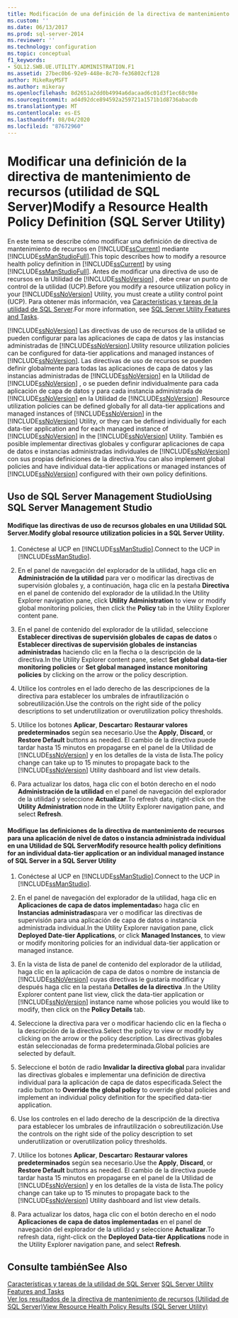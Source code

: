 ```yaml
---
title: Modificación de una definición de la directiva de mantenimiento de recursos (utilidad de SQL Server) | Microsoft Docs
ms.custom: ''
ms.date: 06/13/2017
ms.prod: sql-server-2014
ms.reviewer: ''
ms.technology: configuration
ms.topic: conceptual
f1_keywords:
- SQL12.SWB.UE.UTILITY.ADMINISTRATION.F1
ms.assetid: 27bec0b6-92e9-448e-8c70-fe36802cf128
author: MikeRayMSFT
ms.author: mikeray
ms.openlocfilehash: 8d2651a2dd0b4994a6dacaad6c01d3f1ec68c98e
ms.sourcegitcommit: ad4d92dce894592a259721a1571b1d8736abacdb
ms.translationtype: MT
ms.contentlocale: es-ES
ms.lasthandoff: 08/04/2020
ms.locfileid: "87672960"
---
```

# <a name="modify-a-resource-health-policy-definition-sql-server-utility"></a><span data-ttu-id="0ee08-102">Modificar una definición de la directiva de mantenimiento de recursos (utilidad de SQL Server)</span><span class="sxs-lookup"><span data-stu-id="0ee08-102">Modify a Resource Health Policy Definition (SQL Server Utility)</span></span>
  <span data-ttu-id="0ee08-103">En este tema se describe cómo modificar una definición de directiva de mantenimiento de recursos en [!INCLUDE[ssCurrent](../../includes/sscurrent-md.md)] mediante [!INCLUDE[ssManStudioFull](../../includes/ssmanstudiofull-md.md)].</span><span class="sxs-lookup"><span data-stu-id="0ee08-103">This topic describes how to modify a resource health policy definition in [!INCLUDE[ssCurrent](../../includes/sscurrent-md.md)] by using [!INCLUDE[ssManStudioFull](../../includes/ssmanstudiofull-md.md)].</span></span> <span data-ttu-id="0ee08-104">Antes de modificar una directiva de uso de recursos en la Utilidad de [!INCLUDE[ssNoVersion](../../includes/ssnoversion-md.md)] , debe crear un punto de control de la utilidad (UCP).</span><span class="sxs-lookup"><span data-stu-id="0ee08-104">Before you modify a resource utilization policy in your [!INCLUDE[ssNoVersion](../../includes/ssnoversion-md.md)] Utility, you must create a utility control point (UCP).</span></span> <span data-ttu-id="0ee08-105">Para obtener más información, vea [Características y tareas de la utilidad de SQL Server](sql-server-utility-features-and-tasks.md).</span><span class="sxs-lookup"><span data-stu-id="0ee08-105">For more information, see [SQL Server Utility Features and Tasks](sql-server-utility-features-and-tasks.md).</span></span>  
  
 [!INCLUDE[ssNoVersion](../../includes/ssnoversion-md.md)] <span data-ttu-id="0ee08-106">Las directivas de uso de recursos de la utilidad se pueden configurar para las aplicaciones de capa de datos y las instancias administradas de [!INCLUDE[ssNoVersion](../../includes/ssnoversion-md.md)].</span><span class="sxs-lookup"><span data-stu-id="0ee08-106">Utility resource utilization policies can be configured for data-tier applications and managed instances of [!INCLUDE[ssNoVersion](../../includes/ssnoversion-md.md)].</span></span> <span data-ttu-id="0ee08-107">Las directivas de uso de recursos se pueden definir globalmente para todas las aplicaciones de capa de datos y las instancias administradas de [!INCLUDE[ssNoVersion](../../includes/ssnoversion-md.md)] en la Utilidad de [!INCLUDE[ssNoVersion](../../includes/ssnoversion-md.md)] , o se pueden definir individualmente para cada aplicación de capa de datos y para cada instancia administrada de [!INCLUDE[ssNoVersion](../../includes/ssnoversion-md.md)] en la Utilidad de [!INCLUDE[ssNoVersion](../../includes/ssnoversion-md.md)] .</span><span class="sxs-lookup"><span data-stu-id="0ee08-107">Resource utilization policies can be defined globally for all data-tier applications and managed instances of [!INCLUDE[ssNoVersion](../../includes/ssnoversion-md.md)] in the [!INCLUDE[ssNoVersion](../../includes/ssnoversion-md.md)] Utility, or they can be defined individually for each data-tier application and for each managed instance of [!INCLUDE[ssNoVersion](../../includes/ssnoversion-md.md)] in the [!INCLUDE[ssNoVersion](../../includes/ssnoversion-md.md)] Utility.</span></span> <span data-ttu-id="0ee08-108">También es posible implementar directivas globales y configurar aplicaciones de capa de datos e instancias administradas individuales de [!INCLUDE[ssNoVersion](../../includes/ssnoversion-md.md)] con sus propias definiciones de la directiva.</span><span class="sxs-lookup"><span data-stu-id="0ee08-108">You can also implement global policies and have individual data-tier applications or managed instances of [!INCLUDE[ssNoVersion](../../includes/ssnoversion-md.md)] configured with their own policy definitions.</span></span>  
  
##  <a name="using-sql-server-management-studio"></a><a name="SSMSProcedure"></a> <span data-ttu-id="0ee08-109">Uso de SQL Server Management Studio</span><span class="sxs-lookup"><span data-stu-id="0ee08-109">Using SQL Server Management Studio</span></span>  
  
#### <a name="modify-global-resource-utilization-policies-in-a-sql-server-utility"></a><span data-ttu-id="0ee08-110">Modifique las directivas de uso de recursos globales en una Utilidad SQL Server.</span><span class="sxs-lookup"><span data-stu-id="0ee08-110">Modify global resource utilization policies in a SQL Server Utility.</span></span>  
  
1.  <span data-ttu-id="0ee08-111">Conéctese al UCP en [!INCLUDE[ssManStudio](../../includes/ssmanstudio-md.md)].</span><span class="sxs-lookup"><span data-stu-id="0ee08-111">Connect to the UCP in [!INCLUDE[ssManStudio](../../includes/ssmanstudio-md.md)].</span></span>  
  
2.  <span data-ttu-id="0ee08-112">En el panel de navegación del explorador de la utilidad, haga clic en **Administración de la utilidad** para ver o modificar las directivas de supervisión globales y, a continuación, haga clic en la pestaña **Directiva** en el panel de contenido del explorador de la utilidad.</span><span class="sxs-lookup"><span data-stu-id="0ee08-112">In the Utility Explorer navigation pane, click **Utility Administration** to view or modify global monitoring policies, then click the **Policy** tab in the Utility Explorer content pane.</span></span>  
  
3.  <span data-ttu-id="0ee08-113">En el panel de contenido del explorador de la utilidad, seleccione **Establecer directivas de supervisión globales de capas de datos** o **Establecer directivas de supervisión globales de instancias administradas** haciendo clic en la flecha o la descripción de la directiva.</span><span class="sxs-lookup"><span data-stu-id="0ee08-113">In the Utility Explorer content pane, select **Set global data-tier monitoring policies** or **Set global managed instance monitoring policies** by clicking on the arrow or the policy description.</span></span>  
  
4.  <span data-ttu-id="0ee08-114">Utilice los controles en el lado derecho de las descripciones de la directiva para establecer los umbrales de infrautilización o sobreutilización.</span><span class="sxs-lookup"><span data-stu-id="0ee08-114">Use the controls on the right side of the policy descriptions to set underutilization or overutilization policy thresholds.</span></span>  
  
5.  <span data-ttu-id="0ee08-115">Utilice los botones **Aplicar**, **Descartar**o **Restaurar valores predeterminados** según sea necesario.</span><span class="sxs-lookup"><span data-stu-id="0ee08-115">Use the **Apply**, **Discard**, or **Restore Default** buttons as needed.</span></span> <span data-ttu-id="0ee08-116">El cambio de la directiva puede tardar hasta 15 minutos en propagarse en el panel de la Utilidad de [!INCLUDE[ssNoVersion](../../includes/ssnoversion-md.md)] y en los detalles de la vista de lista.</span><span class="sxs-lookup"><span data-stu-id="0ee08-116">The policy change can take up to 15 minutes to propagate back to the [!INCLUDE[ssNoVersion](../../includes/ssnoversion-md.md)] Utility dashboard and list view details.</span></span>  
  
6.  <span data-ttu-id="0ee08-117">Para actualizar los datos, haga clic con el botón derecho en el nodo **Administración de la utilidad** en el panel de navegación del explorador de la utilidad y seleccione **Actualizar**.</span><span class="sxs-lookup"><span data-stu-id="0ee08-117">To refresh data, right-click on the **Utility Administration** node in the Utility Explorer navigation pane, and select **Refresh**.</span></span>  
  
#### <a name="modify-resource-health-policy-definitions-for-an-individual-data-tier-application-or-an-individual-managed-instance-of-sql-server-in-a-sql-server-utility"></a><span data-ttu-id="0ee08-118">Modifique las definiciones de la directiva de mantenimiento de recursos para una aplicación de nivel de datos o instancia administrada individual en una Utilidad de SQL Server</span><span class="sxs-lookup"><span data-stu-id="0ee08-118">Modify resource health policy definitions for an individual data-tier application or an individual managed instance of SQL Server in a SQL Server Utility</span></span>  
  
1.  <span data-ttu-id="0ee08-119">Conéctese al UCP en [!INCLUDE[ssManStudio](../../includes/ssmanstudio-md.md)].</span><span class="sxs-lookup"><span data-stu-id="0ee08-119">Connect to the UCP in [!INCLUDE[ssManStudio](../../includes/ssmanstudio-md.md)].</span></span>  
  
2.  <span data-ttu-id="0ee08-120">En el panel de navegación del explorador de la utilidad, haga clic en **Aplicaciones de capa de datos implementadas**o haga clic en **Instancias administradas**para ver o modificar las directivas de supervisión para una aplicación de capa de datos o instancia administrada individual.</span><span class="sxs-lookup"><span data-stu-id="0ee08-120">In the Utility Explorer navigation pane, click **Deployed Date-tier Applications**, or click **Managed Instances**, to view or modify monitoring policies for an individual data-tier application or managed instance.</span></span>  
  
3.  <span data-ttu-id="0ee08-121">En la vista de lista de panel de contenido del explorador de la utilidad, haga clic en la aplicación de capa de datos o nombre de instancia de [!INCLUDE[ssNoVersion](../../includes/ssnoversion-md.md)] cuyas directivas le gustaría modificar y después haga clic en la pestaña **Detalles de la directiva** .</span><span class="sxs-lookup"><span data-stu-id="0ee08-121">In the Utility Explorer content pane list view, click the data-tier application or [!INCLUDE[ssNoVersion](../../includes/ssnoversion-md.md)] instance name whose policies you would like to modify, then click on the **Policy Details** tab.</span></span>  
  
4.  <span data-ttu-id="0ee08-122">Seleccione la directiva para ver o modificar haciendo clic en la flecha o la descripción de la directiva.</span><span class="sxs-lookup"><span data-stu-id="0ee08-122">Select the policy to view or modify by clicking on the arrow or the policy description.</span></span> <span data-ttu-id="0ee08-123">Las directivas globales están seleccionadas de forma predeterminada.</span><span class="sxs-lookup"><span data-stu-id="0ee08-123">Global policies are selected by default.</span></span>  
  
5.  <span data-ttu-id="0ee08-124">Seleccione el botón de radio **Invalidar la directiva global** para invalidar las directivas globales e implementar una definición de directiva individual para la aplicación de capa de datos especificada.</span><span class="sxs-lookup"><span data-stu-id="0ee08-124">Select the radio button to **Override the global policy** to override global policies and implement an individual policy definition for the specified data-tier application.</span></span>  
  
6.  <span data-ttu-id="0ee08-125">Use los controles en el lado derecho de la descripción de la directiva para establecer los umbrales de infrautilización o sobreutilización.</span><span class="sxs-lookup"><span data-stu-id="0ee08-125">Use the controls on the right side of the policy description to set underutilization or overutilization policy thresholds.</span></span>  
  
7.  <span data-ttu-id="0ee08-126">Utilice los botones **Aplicar**, **Descartar**o **Restaurar valores predeterminados** según sea necesario.</span><span class="sxs-lookup"><span data-stu-id="0ee08-126">Use the **Apply**, **Discard**, or **Restore Default** buttons as needed.</span></span> <span data-ttu-id="0ee08-127">El cambio de la directiva puede tardar hasta 15 minutos en propagarse en el panel de la Utilidad de [!INCLUDE[ssNoVersion](../../includes/ssnoversion-md.md)] y en los detalles de la vista de lista.</span><span class="sxs-lookup"><span data-stu-id="0ee08-127">The policy change can take up to 15 minutes to propagate back to the [!INCLUDE[ssNoVersion](../../includes/ssnoversion-md.md)] Utility dashboard and list view details.</span></span>  
  
8.  <span data-ttu-id="0ee08-128">Para actualizar los datos, haga clic con el botón derecho en el nodo **Aplicaciones de capa de datos implementadas** en el panel de navegación del explorador de la utilidad y seleccione **Actualizar**.</span><span class="sxs-lookup"><span data-stu-id="0ee08-128">To refresh data, right-click on the **Deployed Data-tier Applications** node in the Utility Explorer navigation pane, and select **Refresh**.</span></span>  
  
## <a name="see-also"></a><span data-ttu-id="0ee08-129">Consulte también</span><span class="sxs-lookup"><span data-stu-id="0ee08-129">See Also</span></span>  
 <span data-ttu-id="0ee08-130">[Características y tareas de la utilidad de SQL Server](sql-server-utility-features-and-tasks.md) </span><span class="sxs-lookup"><span data-stu-id="0ee08-130">[SQL Server Utility Features and Tasks](sql-server-utility-features-and-tasks.md) </span></span>  
 [<span data-ttu-id="0ee08-131">Ver los resultados de la directiva de mantenimiento de recursos &#40;Utilidad de SQL Server&#41;</span><span class="sxs-lookup"><span data-stu-id="0ee08-131">View Resource Health Policy Results &#40;SQL Server Utility&#41;</span></span>](view-resource-health-policy-results-sql-server-utility.md)  
  
  
